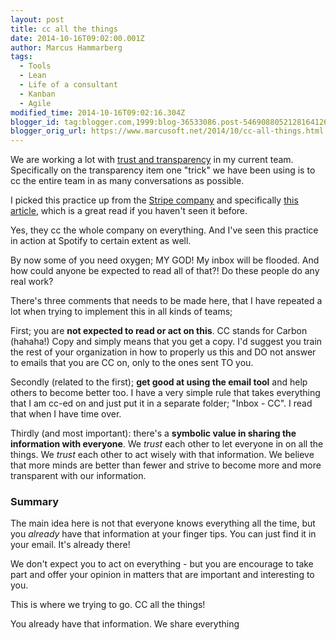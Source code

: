 ```yaml
---
layout: post
title: cc all the things
date: 2014-10-16T09:02:00.001Z
author: Marcus Hammarberg
tags:
  - Tools
  - Lean
  - Life of a consultant
  - Kanban
  - Agile
modified_time: 2014-10-16T09:02:16.304Z
blogger_id: tag:blogger.com,1999:blog-36533086.post-5469088052128164126
blogger_orig_url: https://www.marcusoft.net/2014/10/cc-all-things.html
---
```


We are working a lot with <a href="https://www.marcusoft.net/2014/09/accountability.html" target="_blank">trust and transparency</a> in my current team. Specifically on the transparency item one "trick" we have been using is to cc the entire team in as many conversations as possible.

I picked this practice up from the <a href="https://stripe.com/" target="_blank">Stripe company</a> and specifically <a href="http://blog.alexmaccaw.com/stripes-culture" target="_blank">this article</a>, which is a great read if you haven't seen it before.

Yes, they cc the whole company on everything. And I've seen this practice in action at Spotify to certain extent as well.

By now some of you need oxygen; MY GOD! My inbox will be flooded. And how could anyone be expected to read all of that?! Do these people do any real work?

There's three comments that needs to be made here, that I have repeated a lot when trying to implement this in all kinds of teams;

First; you are **not expected to read or act on this**. CC stands for Carbon (hahaha!) Copy and simply means that you get a copy. I'd suggest you train the rest of your organization in how to properly us this and DO not answer to emails that you are CC on, only to the ones sent TO you.

Secondly (related to the first); **get good at using the email tool** and help others to become better too. I have a very simple rule that takes everything that I am cc-ed on and just put it in a separate folder; "Inbox - CC". I read that when I have time over.

Thirdly (and most important): there's a **symbolic value in sharing the information with everyone**. We *trust* each other to let everyone in on all the things. We *trust* each other to act wisely with that information. We believe that more minds are better than fewer and strive to become more and more transparent with our information.

### Summary

The main idea here is not that everyone knows everything all the time, but you *already* have that information at your finger tips. You can just find it in your email. It's already there!

We don't expect you to act on everything - but you are encourage to take part and offer your opinion in matters that are important and interesting to you.

This is where we trying to go. CC all the things!

You already have that information. We share everything
